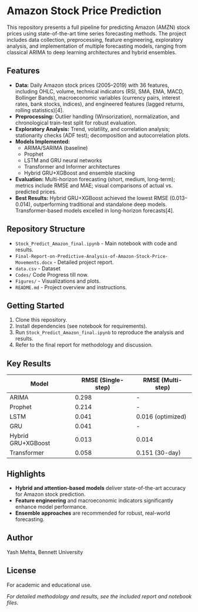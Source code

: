 # Amazon Stock Price Prediction

This repository presents a full pipeline for predicting Amazon (AMZN) stock prices using state-of-the-art time series forecasting methods. The project includes data collection, preprocessing, feature engineering, exploratory analysis, and implementation of multiple forecasting models, ranging from classical ARIMA to deep learning architectures and hybrid ensembles.

## Features

- **Data:** Daily Amazon stock prices (2005–2019) with 36 features, including OHLC, volume, technical indicators (RSI, SMA, EMA, MACD, Bollinger Bands), macroeconomic variables (currency pairs, interest rates, bank stocks, indices), and engineered features (lagged returns, rolling statistics)[4].
- **Preprocessing:** Outlier handling (Winsorization), normalization, and chronological train-test split for robust evaluation.
- **Exploratory Analysis:** Trend, volatility, and correlation analysis; stationarity checks (ADF test); decomposition and autocorrelation plots.
- **Models Implemented:**
  - ARIMA/SARIMA (baseline)
  - Prophet
  - LSTM and GRU neural networks
  - Transformer and Informer architectures
  - Hybrid GRU+XGBoost and ensemble stacking
- **Evaluation:** Multi-horizon forecasting (short, medium, long-term); metrics include RMSE and MAE; visual comparisons of actual vs. predicted prices.
- **Best Results:** Hybrid GRU+XGBoost achieved the lowest RMSE (0.013–0.014), outperforming traditional and standalone deep models. Transformer-based models excelled in long-horizon forecasts[4].

## Repository Structure

- `Stock_Predict_Amazon_final.ipynb` - Main notebook with code and results.
- `Final-Report-on-Predictive-Analysis-of-Amazon-Stock-Price-Movements.docx` - Detailed project report.
- `data.csv` - Dataset
- `Codes/` Code Progress till now.
- `Figures/` - Visualizations and plots.
- `README.md` - Project overview and instructions.

## Getting Started

1. Clone this repository.
2. Install dependencies (see notebook for requirements).
3. Run `Stock_Predict_Amazon_final.ipynb` to reproduce the analysis and results.
4. Refer to the final report for methodology and discussion.

## Key Results

| Model                | RMSE (Single-step) | RMSE (Multi-step) |
|----------------------|--------------------|-------------------|
| ARIMA                | 0.298              | -                 |
| Prophet              | 0.214              | -                 |
| LSTM                 | 0.041              | 0.016 (optimized) |
| GRU                  | 0.041              | -                 |
| Hybrid GRU+XGBoost   | 0.013              | 0.014             |
| Transformer          | 0.058              | 0.151 (30-day)    |

## Highlights

- **Hybrid and attention-based models** deliver state-of-the-art accuracy for Amazon stock prediction.
- **Feature engineering** and macroeconomic indicators significantly enhance model performance.
- **Ensemble approaches** are recommended for robust, real-world forecasting.

## Author

Yash Mehta, Bennett University

## License

For academic and educational use.

*For detailed methodology and results, see the included report and notebook files.*

